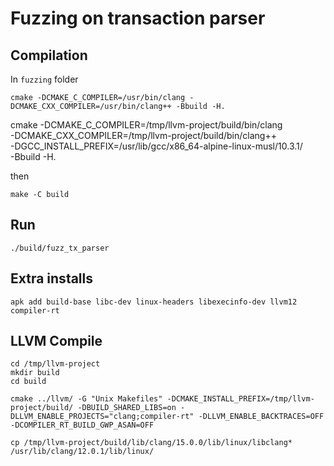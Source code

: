 # Fuzzing on transaction parser

## Compilation

In `fuzzing` folder

```
cmake -DCMAKE_C_COMPILER=/usr/bin/clang -DCMAKE_CXX_COMPILER=/usr/bin/clang++ -Bbuild -H.
```

cmake -DCMAKE_C_COMPILER=/tmp/llvm-project/build/bin/clang \
-DCMAKE_CXX_COMPILER=/tmp/llvm-project/build/bin/clang++ \
-DGCC_INSTALL_PREFIX=/usr/lib/gcc/x86_64-alpine-linux-musl/10.3.1/ \
-Bbuild -H.

then

```
make -C build
```

## Run

```
./build/fuzz_tx_parser
```

## Extra installs

```
apk add build-base libc-dev linux-headers libexecinfo-dev llvm12 compiler-rt
```

## LLVM Compile

```
cd /tmp/llvm-project
mkdir build
cd build

cmake ../llvm/ -G "Unix Makefiles" -DCMAKE_INSTALL_PREFIX=/tmp/llvm-project/build/ -DBUILD_SHARED_LIBS=on -DLLVM_ENABLE_PROJECTS="clang;compiler-rt" -DLLVM_ENABLE_BACKTRACES=OFF -DCOMPILER_RT_BUILD_GWP_ASAN=OFF

cp /tmp/llvm-project/build/lib/clang/15.0.0/lib/linux/libclang* /usr/lib/clang/12.0.1/lib/linux/
```